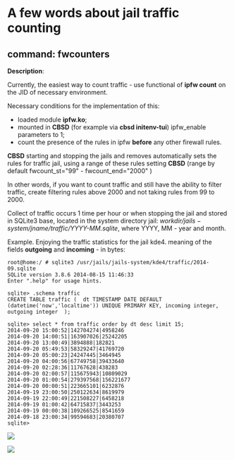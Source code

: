 # A few words about jail traffic counting

## command: fwcounters

**Description**:


Currently, the easiest way to count traffic - use functional of **ipfw count** on the JID of necessary environment.

Necessary conditions for the implementation of this:

- loaded module **ipfw.ko**;
- mounted in **CBSD** (for example via **cbsd initenv-tui**) ipfw\_enable parameters to 1;
- count the presence of the rules in ipfw **before** any other firewall rules.


**CBSD** starting and stopping the jails and removes automatically sets the rules for traffic jail, using a range of these rules setting **CBSD** (range by default fwcount\_st="99" - fwcount\_end="2000" )

In other words, if you want to count traffic and still have the ability to filter traffic, create filtering rules above 2000 and not taking rules from 99 to 2000.

Collect of traffic occurs 1 time per hour or when stopping the jail and stored in SQLite3 base, located in the system directory jail: _$workdir/jails-system/$jname/traffic/YYYY-MM.sqlite_, where YYYY, MM - year and month.

Example. Enjoying the traffic statistics for the jail kde4. meaning of the fields **outgoing** and **incoming** \- in bytes:

```
root@home:/ # sqlite3 /usr/jails/jails-system/kde4/traffic/2014-09.sqlite
SQLite version 3.8.6 2014-08-15 11:46:33
Enter ".help" for usage hints.

sqlite> .schema traffic
CREATE TABLE traffic (  dt TIMESTAMP DATE DEFAULT (datetime('now','localtime')) UNIQUE PRIMARY KEY, incoming integer, outgoing integer  );

sqlite> select * from traffic order by dt desc limit 15;
2014-09-20 15:00:52|142704274|4958246
2014-09-20 14:00:51|163907026|25242205
2014-09-20 13:00:49|3894888|182821
2014-09-20 05:49:53|58329247|41769720
2014-09-20 05:00:23|24247445|3464945
2014-09-20 04:00:56|67749758|39433640
2014-09-20 02:28:36|11767628|438283
2014-09-20 02:00:57|115675943|10809029
2014-09-20 01:00:54|279397568|156221677
2014-09-20 00:00:51|223665101|6232876
2014-09-19 23:00:50|250122634|8619979
2014-09-19 22:00:49|221508227|6458218
2014-09-19 01:00:42|64715837|3443253
2014-09-19 00:00:38|109266525|8541659
2014-09-18 23:00:34|99594683|20380707
sqlite>

```

![](http://www.bsdstore.ru/img/trafstat1.png)

![](http://www.bsdstore.ru/img/trafstat2.png)

